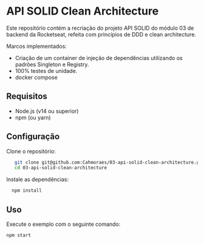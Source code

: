 # API SOLID Clean Architecture

Este repositório contém a recriação do projeto API SOLID do módulo 03 de backend da Rocketseat, refeita com princípios de DDD e clean architecture.

Marcos implementados:

- Criação de um container de injeção de dependências utilizando os padrões Singleton e Registry.
- 100% testes de unidade.
- docker compose

## Requisitos

- Node.js (v14 ou superior)
- npm (ou yarn)

## Configuração

Clone o repositório:

```sh
   git clone git@github.com:Cahmoraes/03-api-solid-clean-architecture.git
   cd 03-api-solid-clean-architecture
```

Instale as dependências:

```sh
  npm install
```

## Uso

Execute o exemplo com o seguinte comando:

```sh
npm start
```
